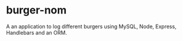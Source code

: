 # burger-nom
A an application to log different burgers using MySQL, Node, Express, Handlebars and an ORM.
